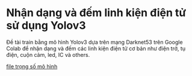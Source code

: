 # Nhận dạng và đếm linh kiện điện tử sử dụng Yolov3
Đề tài train bằng mô hình Yolov3 dựa trên mạng Darknet53 trên Google Colab để nhận dạng và đếm các linh kiện điện tử cơ bản như điện trở, tụ  điện, cuộn cảm, led, IC và others.

[file trọng số mô hình](https://drive.google.com/file/d/1J4X7eovDz-ixWVcVyy5bVv4pfO1__HkE/view?usp=sharing)
